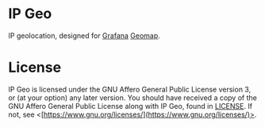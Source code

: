 # IP Geo

IP geolocation, designed for [Grafana](https://grafana.com/oss/grafana/) [Geomap](https://grafana.com/docs/grafana/latest/panels-visualizations/visualizations/geomap/).

# License

IP Geo is licensed under the GNU Affero General Public License version 3, or (at your option) any later version. You should have received a copy of the GNU Affero General Public License along with IP Geo, found in [LICENSE](./LICENSE). If not, see <[https://www.gnu.org/licenses/](https://www.gnu.org/licenses/)>.
